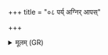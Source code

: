 +++
title = "०८ पर्य् अग्निर् आपस्"

+++
<details><summary>मूलम् (GR)</summary>

+++(PSK 20.61.9)+++पर्य् अग्निर् आपस् तपति  
परि द्याम् एति सूर्यः ।  
परि त्वाम् इन्द्रो वृत्रहा  
मह्यं तपतु सर्वतः ॥
</details>
